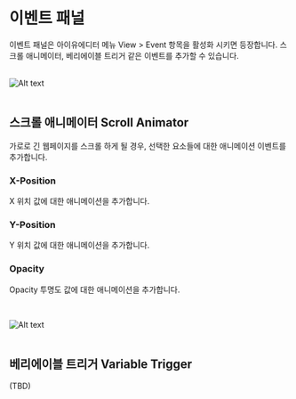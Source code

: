 # 이벤트 패널
이벤트 패널은 아이유에디터 메뉴 View > Event 항목을 활성화 시키면 등장합니다. 스크롤 애니메이터, 베리에이블 트리거 같은 이벤트를 추가할 수 있습니다.<br /><br />

![Alt text](/../img/event-panel-scr.png)<br /><br />
## 스크롤 애니메이터 Scroll Animator
가로로 긴 웹페이지를 스크롤 하게 될 경우, 선택한 요소들에 대한 애니메이션 이벤트를 추가합니다.

### X-Position
X 위치 값에 대한 애니메이션을 추가합니다.

### Y-Position
Y 위치 값에 대한 애니메이션을 추가합니다.

### Opacity
Opacity 투명도 값에 대한 애니메이션을 추가합니다.

<br />

![Alt text](/../img/event-panel-var.png)<br /><br />
## 베리에이블 트리거 Variable Trigger

(TBD)